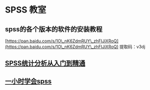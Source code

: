 # SPSS 教室

## spss的各个版本的软件的安装教程

[https://pan.baidu.com/s/1O\_nK6ZdmRUY\_zhFIJiXRoQ](https://pan.baidu.com/s/1O\_nK6ZdmRUY\_zhFIJiXRoQ) 提取码：v3dj

## [SPSS统计分析从入门到精通](https://www.bilibili.com/video/BV1Ms41177gs?from=search\&seid=5572277566815917966)

## [一小时学会spss](https://www.bilibili.com/video/BV1Pt411Q7HG?from=search\&seid=5572277566815917966)
